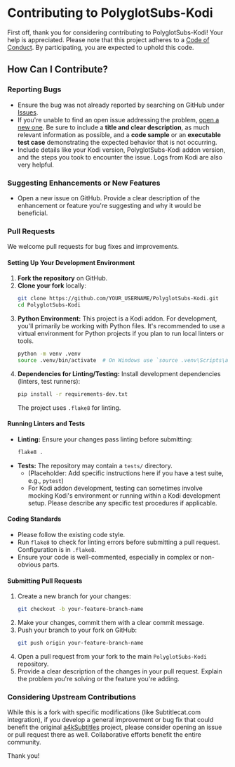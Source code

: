 # Contributing to PolyglotSubs-Kodi

First off, thank you for considering contributing to PolyglotSubs-Kodi! Your help is appreciated.
Please note that this project adheres to a [Code of Conduct](CODE_OF_CONDUCT.md). By participating, you are expected to uphold this code.

## How Can I Contribute?

### Reporting Bugs
*   Ensure the bug was not already reported by searching on GitHub under [Issues](https://github.com/sebvannistel/PolyglotSubs-Kodi/issues).
*   If you're unable to find an open issue addressing the problem, [open a new one](https://github.com/sebvannistel/PolyglotSubs-Kodi/issues/new). Be sure to include a **title and clear description**, as much relevant information as possible, and a **code sample** or an **executable test case** demonstrating the expected behavior that is not occurring.
*   Include details like your Kodi version, PolyglotSubs-Kodi addon version, and the steps you took to encounter the issue. Logs from Kodi are also very helpful.

### Suggesting Enhancements or New Features
*   Open a new issue on GitHub. Provide a clear description of the enhancement or feature you're suggesting and why it would be beneficial.

### Pull Requests
We welcome pull requests for bug fixes and improvements.

#### Setting Up Your Development Environment
1.  **Fork the repository** on GitHub.
2.  **Clone your fork** locally:
    ```bash
    git clone https://github.com/YOUR_USERNAME/PolyglotSubs-Kodi.git
    cd PolyglotSubs-Kodi
    ```
3.  **Python Environment:** This project is a Kodi addon. For development, you'll primarily be working with Python files. It's recommended to use a virtual environment for Python projects if you plan to run local linters or tools.
    ```bash
    python -m venv .venv
    source .venv/bin/activate  # On Windows use `source .venv\Scripts\activate`
    ```
4.  **Dependencies for Linting/Testing:**
    Install development dependencies (linters, test runners):
    ```bash
    pip install -r requirements-dev.txt 
    ```
    The project uses `.flake8` for linting.

#### Running Linters and Tests
*   **Linting:** Ensure your changes pass linting before submitting:
    ```bash
    flake8 .
    ```
*   **Tests:** The repository may contain a `tests/` directory.
    *   (Placeholder: Add specific instructions here if you have a test suite, e.g., `pytest`)
    *   For Kodi addon development, testing can sometimes involve mocking Kodi's environment or running within a Kodi development setup. Please describe any specific test procedures if applicable.

#### Coding Standards
*   Please follow the existing code style.
*   Run `flake8` to check for linting errors before submitting a pull request. Configuration is in `.flake8`.
*   Ensure your code is well-commented, especially in complex or non-obvious parts.

#### Submitting Pull Requests
1.  Create a new branch for your changes:
    ```bash
    git checkout -b your-feature-branch-name
    ```
2.  Make your changes, commit them with a clear commit message.
3.  Push your branch to your fork on GitHub:
    ```bash
    git push origin your-feature-branch-name
    ```
4.  Open a pull request from your fork to the main `PolyglotSubs-Kodi` repository.
5.  Provide a clear description of the changes in your pull request. Explain the problem you're solving or the feature you're adding.

### Considering Upstream Contributions
While this is a fork with specific modifications (like Subtitlecat.com integration), if you develop a general improvement or bug fix that could benefit the original [a4kSubtitles](https://github.com/a4k-openproject/a4kSubtitles) project, please consider opening an issue or pull request there as well. Collaborative efforts benefit the entire community.

Thank you!